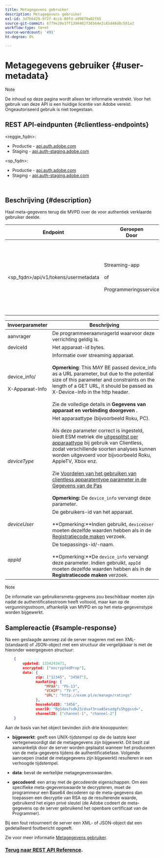 ```yaml
---
title: Metagegevens gebruiker
description: Metagegevens gebruiker
exl-id: 3d7b6429-972f-4ccb-80fd-a99870a02f65
source-git-commit: 6779e20e37f1396402f36564e2c85d48d8c581a3
workflow-type: tm+mt
source-wordcount: '491'
ht-degree: 0%

---
```


# Metagegevens gebruiker {#user-metadata}

>[!NOTE]
>
>De inhoud op deze pagina wordt alleen ter informatie verstrekt. Voor het gebruik van deze API is een huidige licentie van Adobe vereist. Ongeautoriseerd gebruik is niet toegestaan.

## REST API-eindpunten {#clientless-endpoints}

&lt;reggie_fqdn>:

* Productie - [api.auth.adobe.com](http://api.auth.adobe.com/)
* Staging - [api.auth-staging.adobe.com](http://api.auth-staging.adobe.com/)

&lt;sp_fqdn>:

* Productie - [api.auth.adobe.com](http://api.auth.adobe.com/)
* Staging - [api.auth-staging.adobe.com](http://api.auth-staging.adobe.com/)

</br>

## Beschrijving {#description}

Haal meta-gegevens terug die MVPD over de voor authentiek verklaarde gebruiker deelde.


| Endpoint | Geroepen  </br>Door | Invoer   </br>Params | HTTP  </br>Methode | Antwoord | HTTP  </br>Antwoord |
| --- | --- | --- | --- | --- | --- |
| &lt;sp_fqdn>/api/v1/tokens/usermetadata | Streaming-app</br></br>of</br></br>Programmeringsservice | 1. aanvrager</br>2.  deviceId (verplicht)</br>3.  device_info/X-Device-Info (verplicht)</br>4.  deviceType</br>5.  deviceUser (Afgekeurd)</br>6.  appId (afgekeurd) | GET | XML of JSON bevatten gebruikersmetagegevens of foutgegevens als dit niet lukt. | 200 - Succes</br></br>404 - Geen metagegevens gevonden</br></br>412 - Ongeldige token AuthN (bijvoorbeeld verlopen token) |


| Invoerparameter | Beschrijving |
| --- | --- |
| aanvrager | De programmeeraanvragerId waarvoor deze verrichting geldig is. |
| deviceId | Het apparaat-id bytes. |
| device_info/</br></br>X-Apparaat-Info | Informatie over streaming apparaat.</br></br>**Opmerking**: This MAY BE passed device_info as a URL parameter, but due to the potential size of this parameter and constraints on the length of a GET URL, it should be passed as X-Device-Info in the http header. </br></br>Zie de volledige details in **Gegevens van apparaat en verbinding doorgeven** <!--http://tve.helpdocsonline.com/passing-device-information-->. |
| _deviceType_ | Het apparaattype (bijvoorbeeld Roku, PC).</br></br>Als deze parameter correct is ingesteld, biedt ESM metriek die [uitgesplitst per apparaattype](/help/authentication/entitlement-service-monitoring-overview.md#progr-filter-metrics) bij gebruik van Clientless, zodat verschillende soorten analyses kunnen worden uitgevoerd voor bijvoorbeeld Roku, AppleTV, Xbox enz.</br></br>Zie [Voordelen van het gebruiken van clientless apparatentype parameter in de Gegevens van de Pas ](/help/authentication/benefits-of-using-the-clientless-devicetype-parameter-in-pass-metrics.md)</br></br>**Opmerking:** De `device_info` vervangt deze parameter. </br> |
| _deviceUser_ | De gebruikers-id van het apparaat.</br></br>**Opmerking:**Indien gebruikt, `deviceUser` moeten dezelfde waarden hebben als in de [Registratiecode maken](/help/authentication/registration-code-request.md) verzoek. |
| _appId_ | De toepassings-id/-naam. </br></br>**Opmerking:**De `device_info` vervangt deze parameter. Indien gebruikt, `appId` moeten dezelfde waarden hebben als in de **Registratiecode maken** verzoek. |

>[!NOTE]
> 
>De informatie van gebruikersmeta-gegevens zou beschikbaar moeten zijn nadat de authentificatiestroom heeft voltooid, maar kan op de vergunningsstroom, afhankelijk van MVPD en op het meta-gegevenstype worden bijgewerkt.




## Samplereactie {#sample-response}

Na een geslaagde aanroep zal de server reageren met een XML- (standaard) of JSON-object met een structuur die vergelijkbaar is met de hieronder weergegeven structuur:

```JSON
    {
        updated: 1334243471,
        encrypted: ["encryptedProp"],
        data: {
              zip: ["12345", "34567"],
              maxRating: { 
                  "MPAA": "PG-13",
                  "VCHIP": "TV-Y", 
                  "URL": "http://exam.pl/e/manage/ratings"
              },
              householdID: "3456",
              userID: "BgSdasfsdk23/dsaf3+saASesadgfsShggssd=",
              channelID: ["channel-1", "channel-2"]
    }
```

Aan de basis van het object bevinden zich drie knooppunten:

* **bijgewerkt**: geeft een UNIX-tijdstempel op die de laatste keer vertegenwoordigt dat de metagegevens zijn bijgewerkt. Dit bezit zal aanvankelijk door de server worden geplaatst wanneer het produceren van de meta-gegevens tijdens de authentificatiefase. Volgende aanroepen (nadat de metagegevens zijn bijgewerkt) resulteren in een verhoogde tijdstempel.

* **data**: bevat de werkelijke metagegevenswaarden.

* **gecodeerd**: een array met de gecodeerde eigenschappen. Om een specifieke meta-gegevenswaarde te decrypteren, moet de programmeur een Base64 decoderen op de meta-gegevens dan toepassen een decryptie van RSA op de resulterende waarde, gebruikend het eigen privé sleutel (de Adobe codeert de meta-gegevens op de server gebruikend het openbare certificaat van de Programmer).

Bij een fout retourneert de server een XML- of JSON-object dat een gedetailleerd foutbericht opgeeft.

Zie voor meer informatie [Metagegevens gebruiker](/help/authentication/user-metadata-feature.md).

### [Terug naar REST API Reference](/help/authentication/rest-api-reference.md).
